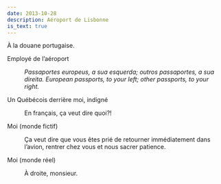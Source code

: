```yaml
---
date: 2013-10-28
description: Aéroport de Lisbonne
is_text: true
---
```


À la douane portugaise.

<dl>
  <dt>Employé de l’aéroport</dt>
  <dd>
    <p>
      <em>Passaportes europeus, a sua esquerda; outros passaportes, a sua direita. European passports, to your left; other passports, to your right.</em>
    </p>
  </dd>
  <dt>Un Québécois derrière moi, indigné</dt>
  <dd>
    <p>En français, ça veut dire quoi?!</p>
  </dd>
  <dt>Moi (monde fictif)</dt>
  <dd>
    <p>Ça veut dire que vous êtes prié de retourner immédiatement dans l’avion, rentrer chez vous et nous sacrer patience.</p>
  </dd>
  <dt>Moi (monde réel)</dt>
  <dd>
    <p>À droite, monsieur.</p>
  </dd>
</dl>
